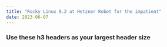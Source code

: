 ```yaml
---
title: "Rocky Linux 9.2 at Hetzner Robot for the impatient"
date: 2023-06-07
---
```


### Use these h3 headers as your largest header size